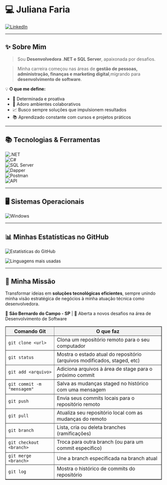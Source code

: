 ﻿
# 💻 Juliana Faria  

[![LinkedIn](https://img.shields.io/badge/LinkedIn-000?style=for-the-badge&logo=linkedin&logoColor=0A66C2)](https://www.linkedin.com/in/juliana-faria-79591796/) 

---

## ✨ Sobre Mim  
>Sou **Desenvolvedora .NET e SQL Server**, apaixonada por desafios.  

>Minha carreira começou nas áreas de **gestão de pessoas, administração, finanças e marketing digital**,migrando para **desenvolvimento de software**.  

💡 **O que me define:**  
- 🚀 Determinada e proativa  
- 🤝 Adoro ambientes colaborativos  
- 📈 Busco sempre soluções que impulsionem resultados  
- 📚 Aprendizado constante com cursos e projetos práticos  

---

## 📚 Tecnologias & Ferramentas  
![.NET](https://img.shields.io/badge/.NET-512BD4?style=for-the-badge&logo=dotnet&logoColor=white)  
![C#](https://img.shields.io/badge/C%23-239120?style=for-the-badge&logo=c-sharp&logoColor=white)  
![SQL Server](https://img.shields.io/badge/SQL%20Server-CC2927?style=for-the-badge&logo=microsoftsqlserver&logoColor=white)  
![Dapper](https://img.shields.io/badge/Dapper-4B275F?style=for-the-badge&logo=databricks&logoColor=white)  
![Postman](https://img.shields.io/badge/Postman-FF6C37?style=for-the-badge&logo=postman&logoColor=white)  
![API](https://img.shields.io/badge/API-85EA2D?style=for-the-badge&logo=swagger&logoColor=black)


---

## 🖥️ Sistemas Operacionais  
![Windows](https://img.shields.io/badge/Windows-000?style=for-the-badge&logo=windows&logoColor=2CA5E0)  

---

## 📊 Minhas Estatísticas no GitHub  

![Estatísticas do GitHub](https://github-readme-stats.vercel.app/api?username=JulianaFariaSantos&show_icons=true&theme=radical)  

![Linguagens mais usadas](https://github-readme-stats.vercel.app/api/top-langs/?username=JulianaFariaSantos&layout=compact&theme=radical)  

---

## 🌟 Minha Missão  
Transformar ideias em **soluções tecnológicas eficientes**, sempre unindo minha visão estratégica de negócios à minha atuação técnica como desenvolvedora.  

📍 **São Bernardo do Campo - SP** | 💼 Aberta a novos desafios na área de Desenvolvimento de Software

<table border="1" cellpadding="8" cellspacing="0" style="border-collapse: collapse; width: 100%;">
  <thead>
    <tr style="background-color: #f2f2f2;">
      <th>Comando Git</th>
      <th>O que faz</th>
    </tr>
  </thead>
  <tbody>
    <tr>
      <td><code>git clone &lt;url&gt;</code></td>
      <td>Clona um repositório remoto para o seu computador</td>
    </tr>
    <tr>
      <td><code>git status</code></td>
      <td>Mostra o estado atual do repositório (arquivos modificados, staged, etc)</td>
    </tr>
    <tr>
      <td><code>git add &lt;arquivo&gt;</code></td>
      <td>Adiciona arquivos à área de stage para o próximo commit</td>
    </tr>
    <tr>
      <td><code>git commit -m "mensagem"</code></td>
      <td>Salva as mudanças staged no histórico com uma mensagem</td>
    </tr>
    <tr>
      <td><code>git push</code></td>
      <td>Envia seus commits locais para o repositório remoto</td>
    </tr>
    <tr>
      <td><code>git pull</code></td>
      <td>Atualiza seu repositório local com as mudanças do remoto</td>
    </tr>
    <tr>
      <td><code>git branch</code></td>
      <td>Lista, cria ou deleta branches (ramificações)</td>
    </tr>
    <tr>
      <td><code>git checkout &lt;branch&gt;</code></td>
      <td>Troca para outra branch (ou para um commit específico)</td>
    </tr>
    <tr>
      <td><code>git merge &lt;branch&gt;</code></td>
      <td>Une a branch especificada na branch atual</td>
    </tr>
    <tr>
      <td><code>git log</code></td>
      <td>Mostra o histórico de commits do repositório</td>
    </tr>
  </tbody>
</table>
